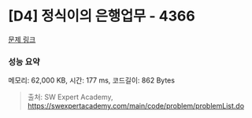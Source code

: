 # [D4] 정식이의 은행업무 - 4366 

[문제 링크](https://swexpertacademy.com/main/code/problem/problemDetail.do?contestProbId=AWMeRLz6kC0DFAXd) 

### 성능 요약

메모리: 62,000 KB, 시간: 177 ms, 코드길이: 862 Bytes



> 출처: SW Expert Academy, https://swexpertacademy.com/main/code/problem/problemList.do